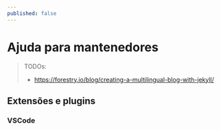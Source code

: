 ```yaml
---
published: false
---
```


# Ajuda para mantenedores

> TODOs:
> - https://forestry.io/blog/creating-a-multilingual-blog-with-jekyll/

## Extensões e plugins
### VSCode

<!--
- `ext install neilding.language-liquid`
  - https://github.com/GingerBear/vscode-liquid
  - https://marketplace.visualstudio.com/items?itemName=neilding.language-liquid
  - https://github.com/siteleaf/liquid-syntax-mode
-->
